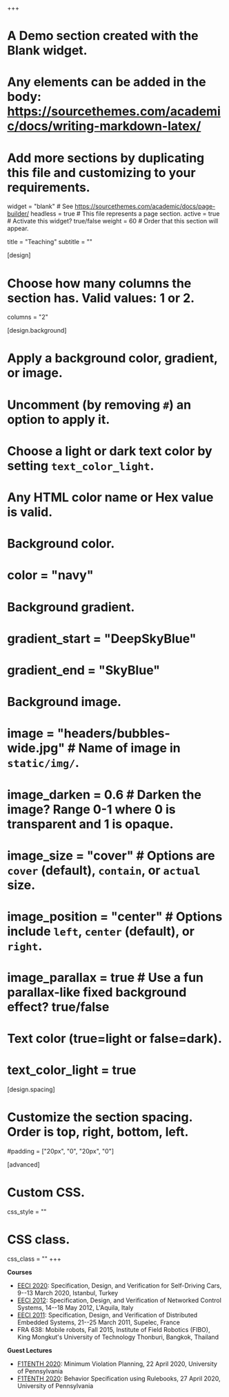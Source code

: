 +++
# A Demo section created with the Blank widget.
# Any elements can be added in the body: https://sourcethemes.com/academic/docs/writing-markdown-latex/
# Add more sections by duplicating this file and customizing to your requirements.

widget = "blank"  # See https://sourcethemes.com/academic/docs/page-builder/
headless = true  # This file represents a page section.
active = true  # Activate this widget? true/false
weight = 60  # Order that this section will appear.

title = "Teaching"
subtitle = ""

[design]
  # Choose how many columns the section has. Valid values: 1 or 2.
  columns = "2"

[design.background]
  # Apply a background color, gradient, or image.
  #   Uncomment (by removing `#`) an option to apply it.
  #   Choose a light or dark text color by setting `text_color_light`.
  #   Any HTML color name or Hex value is valid.

  # Background color.
  # color = "navy"

  # Background gradient.
  # gradient_start = "DeepSkyBlue"
  # gradient_end = "SkyBlue"

  # Background image.
  # image = "headers/bubbles-wide.jpg"  # Name of image in `static/img/`.
  # image_darken = 0.6  # Darken the image? Range 0-1 where 0 is transparent and 1 is opaque.
  # image_size = "cover"  #  Options are `cover` (default), `contain`, or `actual` size.
  # image_position = "center"  # Options include `left`, `center` (default), or `right`.
  # image_parallax = true  # Use a fun parallax-like fixed background effect? true/false

  # Text color (true=light or false=dark).
  # text_color_light = true

[design.spacing]
  # Customize the section spacing. Order is top, right, bottom, left.
  #padding = ["20px", "0", "20px", "0"]

[advanced]
 # Custom CSS.
 css_style = ""

 # CSS class.
 css_class = ""
+++

**Courses**
- [EECI 2020](https://www.cds.caltech.edu/~murray/wiki/index.php?title=EECI-IGSC_2020): Specification, Design, and Verification for Self-Driving Cars, 9--13 March 2020, Istanbul, Turkey
- [EECI 2012](http://www.cds.caltech.edu/~murray/wiki/index.php?title=HYCON-EECI,_Spring_2012): Specification, Design, and Verification of Networked Control Systems, 14--18 May 2012, L'Aquila, Italy
- [EECI 2011](http://www.cds.caltech.edu/~murray/wiki/index.php?title=HYCON-EECI,_Spring_2011): Specification, Design, and Verification of Distributed Embedded Systems, 21--25 March 2011, Supelec, France
- FRA 638: Mobile robots, Fall 2015, Institute of Field Robotics (FIBO), King Mongkut's University of Technology Thonburi, Bangkok, Thailand

**Guest Lectures**
- [F1TENTH 2020](https://f1tenth.org/learn.html): Minimum Violation Planning, 22 April 2020, University of Pennsylvania
- [F1TENTH 2020](https://f1tenth.org/learn.html): Behavior Specification using Rulebooks, 27 April 2020, University of Pennsylvania